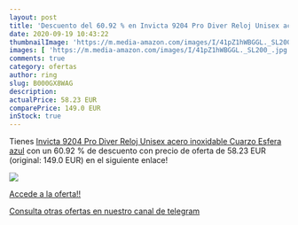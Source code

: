 ```yaml
---
layout: post
title: 'Descuento del 60.92 % en Invicta 9204 Pro Diver Reloj Unisex acer'
date: 2020-09-19 10:43:22
thumbnailImage: 'https://m.media-amazon.com/images/I/41pZ1hWBGGL._SL200_.jpg'
images: [ 'https://m.media-amazon.com/images/I/41pZ1hWBGGL._SL200_.jpg' ]
comments: true
category: ofertas
author: ring
slug: B000GX8WAG
description:
actualPrice: 58.23 EUR
comparePrice: 149.0 EUR
inStock: true
---
```


Tienes [Invicta 9204 Pro Diver Reloj Unisex acero inoxidable Cuarzo Esfera azul](https://www.amazon.com/dp/B000GX8WAG/?tag=redken08-20) con un 60.92 % de descuento con precio de oferta de 58.23 EUR (original: 149.0 EUR) en el siguiente enlace!

[![](https://m.media-amazon.com/images/I/41pZ1hWBGGL._SL200_.jpg)](https://www.amazon.com/dp/B000GX8WAG/?tag=redken08-20)

[Accede a la oferta!!](https://www.amazon.com/dp/B000GX8WAG/?tag=redken08-20)

[Consulta otras ofertas en nuestro canal de telegram](https://t.me/s/ofertas25)
